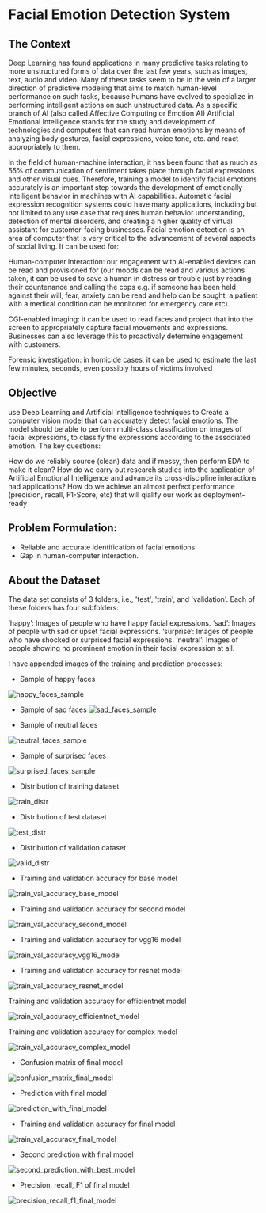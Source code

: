 # Facial Emotion Detection System


## The Context
Deep Learning has found applications in many predictive tasks relating to more unstructured forms of data over the last few years, such as images, text, audio and video. Many of these tasks seem to be in the vein of a larger direction of predictive modeling that aims to match human-level performance on such tasks, because humans have evolved to specialize in performing intelligent actions on such unstructured data. As a specific branch of AI (also called Affective Computing or Emotion AI) Artificial Emotional Intelligence stands for the study and development of technologies and computers that can read human emotions by means of analyzing body gestures, facial expressions, voice tone, etc. and react appropriately to them.

In the field of human-machine interaction, it has been found that as much as 55% of communication of sentiment takes place through facial expressions and other visual cues. Therefore, training a model to identify facial emotions accurately is an important step towards the development of emotionally intelligent behavior in machines with AI capabilities. Automatic facial expression recognition systems could have many applications, including but not limited to any use case that requires human behavior understanding, detection of mental disorders, and creating a higher quality of virtual assistant for customer-facing businesses. Facial emotion detection is an area of computer that is very critical to the advancement of several aspects of social living. It can be used for:

Human-computer interaction: our engagement with AI-enabled devices can be read and provisioned for (our moods can be read and various actions taken, it can be used to save a human in distress or trouble just by reading their countenance and calling the cops e.g. if someone has been held against their will, fear, anxiety can be read and help can be sought, a patient with a medical condition can be monitored for emergency care etc).

CGI-enabled imaging: it can be used to read faces and project that into the screen to appropriately capture facial movements and expressions. Businesses can also leverage this to proactivaly determine engagement with customers.

Forensic investigation: in homicide cases, it can be used to estimate the last few minutes, seconds, even possibly hours of victims involved

## Objective
use Deep Learning and Artificial Intelligence techniques to Create a computer vision model that can accurately detect facial emotions. The model should be able to perform multi-class classification on images of facial expressions, to classify the expressions according to the associated emotion.
The key questions:

How do we reliably source (clean) data and if messy, then perform EDA to make it clean?
How do we carry out research studies into the application of Artificial Emotional Intelligence and advance its cross-discipline interactions nad applications?
How do we achieve an almost perfect performance (precision, recall, F1-Score, etc) that will qialify our work as deployment-ready

## Problem Formulation:
- Reliable and accurate identification of facial emotions.
- Gap in human-computer interaction.

## About the Dataset
The data set consists of 3 folders, i.e., 'test', 'train', and 'validation'. Each of these folders has four subfolders:

‘happy’: Images of people who have happy facial expressions.
‘sad’: Images of people with sad or upset facial expressions.
‘surprise’: Images of people who have shocked or surprised facial expressions.
‘neutral’: Images of people showing no prominent emotion in their facial expression at all.

I have appended images of the training and prediction processes:

- Sample of happy faces

![happy_faces_sample](https://github.com/user-attachments/assets/e5dfe908-ace6-42e8-adaf-f9418fcbe722)

- Sample of sad faces
![sad_faces_sample](https://github.com/user-attachments/assets/b2e56cce-03ec-4f2c-88eb-1476fdaadbeb)

- Sample of neutral faces

![neutral_faces_sample](https://github.com/user-attachments/assets/17e1f1fa-435b-4dc5-a84c-30003e9d1c17)

- Sample of surprised faces

![surprised_faces_sample](https://github.com/user-attachments/assets/86e8e2fa-0f14-46eb-bec7-cb2f606568f5)

- Distribution of training dataset

![train_distr](https://github.com/user-attachments/assets/462bcb6e-dc88-4807-90cb-8bbbbd4c580b)

- Distribution of test dataset

![test_distr](https://github.com/user-attachments/assets/823d19a1-078b-4fae-bee7-dafb86cbd6a3)

- Distribution of validation dataset

![valid_distr](https://github.com/user-attachments/assets/feda6c86-7841-41f9-97ba-18428c60efc2)

- Training and validation accuracy for base model

![train_val_accuracy_base_model](https://github.com/user-attachments/assets/5a3c35a0-9c02-4c25-b15d-67118faf9ed7)

- Training and validation accuracy for second model

![train_val_accuracy_second_model](https://github.com/user-attachments/assets/f0d267e9-c0d1-4c7c-9b7e-3ff7ae3895f3)

- Training and validation accuracy for vgg16 model

![train_val_accuracy_vgg16_model](https://github.com/user-attachments/assets/32d1ab80-f7fb-4c67-acd3-fcaedf906cc1)

- Training and validation accuracy for resnet model

![train_val_accuracy_resnet_model](https://github.com/user-attachments/assets/c0777900-9180-42a6-af64-ba3f57d8e5a7)

Training and validation accuracy for efficientnet model

![train_val_accuracy_efficientnet_model](https://github.com/user-attachments/assets/96cabcf3-5380-4f0a-8944-eaed415afbbe)

Training and validation accuracy for complex model

![train_val_accuracy_complex_model](https://github.com/user-attachments/assets/a1bae75b-d2d3-4413-a221-4aad22aee810)

- Confusion matrix of final model

![confusion_matrix_final_model](https://github.com/user-attachments/assets/985990c6-1ab1-43ee-b879-bcd63ae15a5a)

- Prediction with final model

![prediction_with_final_model](https://github.com/user-attachments/assets/76c4f737-5c72-4b6b-94d6-6049511e595b)

- Training and validation accuracy for final model

![train_val_accuracy_final_model](https://github.com/user-attachments/assets/33ece21a-02e8-4c58-83a4-397d82c854bf)

- Second prediction with final model

![second_prediction_with_best_model](https://github.com/user-attachments/assets/e6f64b99-bcf3-40ad-93b2-d1f09601ed90)

-  Precision, recall, F1 of final model

![precision_recall_f1_final_model](https://github.com/user-attachments/assets/ee9f0480-af3d-4a3c-8680-d90919deb0b5)
